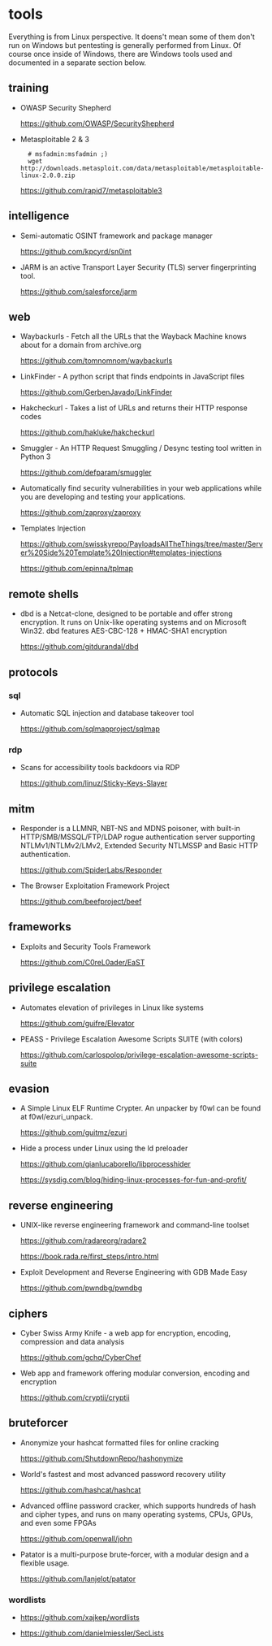 # tools

Everything is from Linux perspective. It doens't mean some of them don't run on Windows but pentesting is generally performed from Linux. Of course once inside of Windows, there are Windows tools used and documented in a separate section below.

## training

- OWASP Security Shepherd

    https://github.com/OWASP/SecurityShepherd

- Metasploitable 2 & 3

        # msfadmin:msfadmin ;)
        wget http://downloads.metasploit.com/data/metasploitable/metasploitable-linux-2.0.0.zip

    https://github.com/rapid7/metasploitable3

## intelligence

- Semi-automatic OSINT framework and package manager

    https://github.com/kpcyrd/sn0int

- JARM is an active Transport Layer Security (TLS) server fingerprinting tool.

    https://github.com/salesforce/jarm

## web

- Waybackurls - Fetch all the URLs that the Wayback Machine knows about for a domain from archive.org

    https://github.com/tomnomnom/waybackurls

- LinkFinder - A python script that finds endpoints in JavaScript files

    https://github.com/GerbenJavado/LinkFinder

- Hakcheckurl -  Takes a list of URLs and returns their HTTP response codes

    https://github.com/hakluke/hakcheckurl

- Smuggler - An HTTP Request Smuggling / Desync testing tool written in Python 3

    https://github.com/defparam/smuggler

- Automatically find security vulnerabilities in your web applications while you are developing and testing your applications.

    https://github.com/zaproxy/zaproxy

- Templates Injection

    https://github.com/swisskyrepo/PayloadsAllTheThings/tree/master/Server%20Side%20Template%20Injection#templates-injections

    https://github.com/epinna/tplmap

## remote shells

- dbd is a Netcat-clone, designed to be portable and offer strong encryption. It runs on Unix-like operating systems and on Microsoft Win32. dbd features AES-CBC-128 + HMAC-SHA1 encryption

    https://github.com/gitdurandal/dbd

## protocols

### sql

- Automatic SQL injection and database takeover tool

    https://github.com/sqlmapproject/sqlmap

### rdp

- Scans for accessibility tools backdoors via RDP

    https://github.com/linuz/Sticky-Keys-Slayer

## mitm

- Responder is a LLMNR, NBT-NS and MDNS poisoner, with built-in HTTP/SMB/MSSQL/FTP/LDAP rogue authentication server supporting NTLMv1/NTLMv2/LMv2, Extended Security NTLMSSP and Basic HTTP authentication.

    https://github.com/SpiderLabs/Responder

- The Browser Exploitation Framework Project

    https://github.com/beefproject/beef

## frameworks

- Exploits and Security Tools Framework

    https://github.com/C0reL0ader/EaST

## privilege escalation

- Automates elevation of privileges in Linux like systems

    https://github.com/guifre/Elevator

- PEASS - Privilege Escalation Awesome Scripts SUITE (with colors)

    https://github.com/carlospolop/privilege-escalation-awesome-scripts-suite

## evasion

- A Simple Linux ELF Runtime Crypter. An unpacker by f0wl can be found at f0wl/ezuri_unpack.

    https://github.com/guitmz/ezuri

- Hide a process under Linux using the ld preloader

    https://github.com/gianlucaborello/libprocesshider

    https://sysdig.com/blog/hiding-linux-processes-for-fun-and-profit/

## reverse engineering

- UNIX-like reverse engineering framework and command-line toolset

    https://github.com/radareorg/radare2

    https://book.rada.re/first_steps/intro.html

- Exploit Development and Reverse Engineering with GDB Made Easy

    https://github.com/pwndbg/pwndbg

## ciphers

- Cyber Swiss Army Knife - a web app for encryption, encoding, compression and data analysis

    https://github.com/gchq/CyberChef

- Web app and framework offering modular conversion, encoding and encryption

    https://github.com/cryptii/cryptii

## bruteforcer

- Anonymize your hashcat formatted files for online cracking

    https://github.com/ShutdownRepo/hashonymize

- World's fastest and most advanced password recovery utility

    https://github.com/hashcat/hashcat

- Advanced offline password cracker, which supports hundreds of hash and cipher types, and runs on many operating systems, CPUs, GPUs, and even some FPGAs

    https://github.com/openwall/john

- Patator is a multi-purpose brute-forcer, with a modular design and a flexible usage.

    https://github.com/lanjelot/patator

### wordlists

- https://github.com/xajkep/wordlists

- https://github.com/danielmiessler/SecLists


